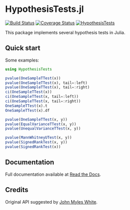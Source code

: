 HypothesisTests.jl
===========

[![Build Status](https://travis-ci.org/JuliaStats/HypothesisTests.jl.png?branch=master)](https://travis-ci.org/JuliaStats/HypothesisTests.jl)
[![Coverage Status](https://coveralls.io/repos/JuliaStats/HypothesisTests.jl/badge.png?branch=master)](https://coveralls.io/r/JuliaStats/HypothesisTests.jl?branch=master)
[![HypothesisTests](http://pkg.julialang.org/badges/HypothesisTests_release.svg)](http://pkg.julialang.org/?pkg=HypothesisTests&ver=release)

This package implements several hypothesis tests in Julia.

## Quick start

Some examples:

```julia
using HypothesisTests

pvalue(OneSampleTTest(x))
pvalue(OneSampleTTest(x), tail=:left)
pvalue(OneSampleTTest(x), tail=:right)
ci(OneSampleTTest(x))
ci(OneSampleTTest(x, tail=:left))
ci(OneSampleTTest(x, tail=:right))
OneSampleTTest(x).t
OneSampleTTest(x).df

pvalue(OneSampleTTest(x, y))
pvalue(EqualVarianceTTest(x, y))
pvalue(UnequalVarianceTTest(x, y))

pvalue(MannWhitneyUTest(x, y))
pvalue(SignedRankTest(x, y))
pvalue(SignedRankTest(x))
```

## Documentation

Full documentation available at [Read the Docs](http://hypothesistestsjl.readthedocs.org/en/latest/index.html).

## Credits

Original API suggested by [John Myles White](https://github.com/johnmyleswhite).
